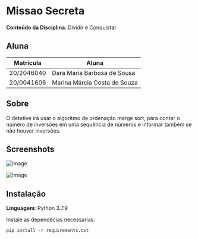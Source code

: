 # Missao Secreta

**Conteúdo da Disciplina**: Dividir e Conquistar <br>

## Aluna
|Matrícula | Aluna |
| -- | -- |
| 20/2046040  |  Dara Maria Barbosa de Sousa  |
| 20/0041606  |  Marina Márcia Costa de Souza |

## Sobre 
O detetive irá usar o algoritmo de ordenação merge sort, para contar o número de inversões em uma sequência de números e informar também se não houver inversões.

## Screenshots
![image](https://github.com/projeto-de-algoritmos/DC_Missao-Secreta/assets/67131700/769a084e-fcc7-4f1f-8c3f-448763d8ae52)

![image](https://github.com/projeto-de-algoritmos/DC_Missao-Secreta/assets/67131700/d9cc7356-4dc9-49b5-8274-c941ccf5eb57)



## Instalação 
**Linguagem**: Python 3.7.9<br>

Instale as dependêcias necessarias:

```
pip install -r requirements.txt
```
